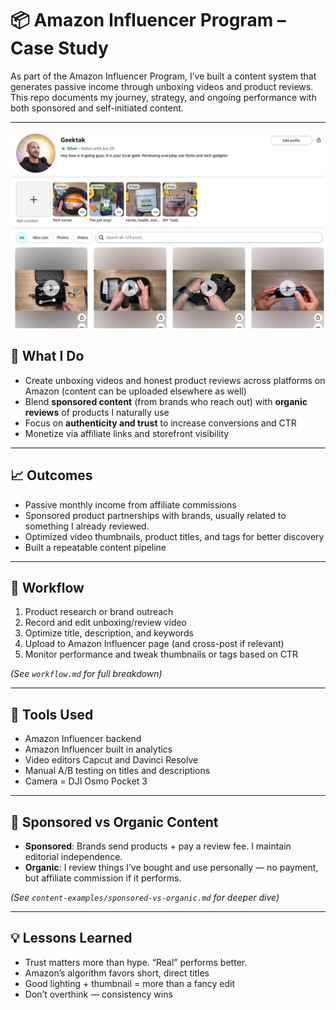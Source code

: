 # 📦 Amazon Influencer Program – Case Study

As part of the Amazon Influencer Program, I’ve built a content system that generates passive income through unboxing videos and product reviews. This repo documents my journey, strategy, and ongoing performance with both sponsored and self-initiated content.

---
![Amazon Influencer Profile](assets/amzn-influencer-profile.jpg)

## 🎥 What I Do

- Create unboxing videos and honest product reviews across platforms on Amazon (content can be uploaded elsewhere as well)
- Blend **sponsored content** (from brands who reach out) with **organic reviews** of products I naturally use
- Focus on **authenticity and trust** to increase conversions and CTR
- Monetize via affiliate links and storefront visibility

---

## 📈 Outcomes

- Passive monthly income from affiliate commissions
- Sponsored product partnerships with brands, usually related to something I already reviewed.
- Optimized video thumbnails, product titles, and tags for better discovery
- Built a repeatable content pipeline

---

## 🔧 Workflow

1. Product research or brand outreach
2. Record and edit unboxing/review video
3. Optimize title, description, and keywords
4. Upload to Amazon Influencer page (and cross-post if relevant)
5. Monitor performance and tweak thumbnails or tags based on CTR

*(See `workflow.md` for full breakdown)*

---

## 🧩 Tools Used

- Amazon Influencer backend
- Amazon Influencer built in analytics
- Video editors Capcut and Davinci Resolve
- Manual A/B testing on titles and descriptions
- Camera = DJI Osmo Pocket 3

---

## 🔎 Sponsored vs Organic Content

- **Sponsored**: Brands send products + pay a review fee. I maintain editorial independence.
- **Organic**: I review things I’ve bought and use personally — no payment, but affiliate commission if it performs.

*(See `content-examples/sponsored-vs-organic.md` for deeper dive)*

---

## 💡 Lessons Learned

- Trust matters more than hype. “Real” performs better.
- Amazon’s algorithm favors short, direct titles
- Good lighting + thumbnail = more than a fancy edit
- Don’t overthink — consistency wins



